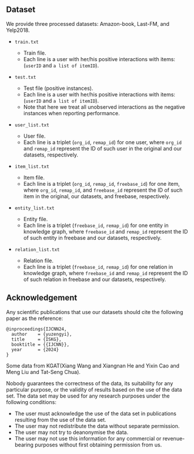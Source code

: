 ## Dataset

We provide three processed datasets: Amazon-book, Last-FM, and Yelp2018.

* `train.txt`

  * Train file.
  * Each line is a user with her/his positive interactions with items: (`userID` and `a list of itemID`).
* `test.txt`

  * Test file (positive instances).
  * Each line is a user with her/his positive interactions with items: (`userID` and `a list of itemID`).
  * Note that here we treat all unobserved interactions as the negative instances when reporting performance.
* `user_list.txt`

  * User file.
  * Each line is a triplet (`org_id`, `remap_id`) for one user, where `org_id` and `remap_id` represent the ID of such user in the original and our datasets, respectively.
* `item_list.txt`

  * Item file.
  * Each line is a triplet (`org_id`, `remap_id`, `freebase_id`) for one item, where `org_id`, `remap_id`, and `freebase_id` represent the ID of such item in the original, our datasets, and freebase, respectively.
* `entity_list.txt`

  * Entity file.
  * Each line is a triplet (`freebase_id`, `remap_id`) for one entity in knowledge graph, where `freebase_id` and `remap_id` represent the ID of such entity in freebase and our datasets, respectively.
* `relation_list.txt`

  * Relation file.
  * Each line is a triplet (`freebase_id`, `remap_id`) for one relation in knowledge graph, where `freebase_id` and `remap_id` represent the ID of such relation in freebase and our datasets, respectively.

## Acknowledgement

Any scientific publications that use our datasets should cite the following paper as the reference:

```
@inproceedings{IJCNN24,
  author    = {yuzengyi},
  title     = {ISKG},
  booktitle = {{IJCNN}},
  year      = {2024}
}
```

Some data from KGAT(Xiang Wang and Xiangnan He and Yixin Cao and Meng Liu and Tat-Seng Chua).

Nobody guarantees the correctness of the data, its suitability for any particular purpose, or the validity of results based on the use of the data set. The data set may be used for any research purposes under the following conditions:

* The user must acknowledge the use of the data set in publications resulting from the use of the data set.
* The user may not redistribute the data without separate permission.
* The user may not try to deanonymise the data.
* The user may not use this information for any commercial or revenue-bearing purposes without first obtaining permission from us.
